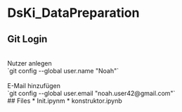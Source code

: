 DsKi_DataPreparation
=======================
## Git Login
<br>
Nutzer anlegen <br>
`git config --global user.name "Noah"`
<br><br>
E-Mail hinzufügen <br>
`git config --global user.email "noah.user42@gmail.com"` <br>
## Files
* Init.ipynm
* konstruktor.ipynb
